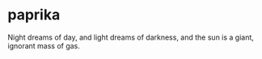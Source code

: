 paprika
=======

Night dreams of day, and light dreams of darkness, and the sun is a giant, ignorant mass of gas.
